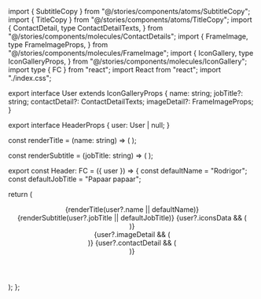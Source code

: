 import { SubtitleCopy } from "@/stories/components/atoms/SubtitleCopy";
import { TitleCopy } from "@/stories/components/atoms/TitleCopy";
import {
  ContactDetail,
  type ContactDetailTexts,
} from "@/stories/components/molecules/ContactDetails";
import {
  FrameImage,
  type FrameImageProps,
} from "@/stories/components/molecules/FrameImage";
import {
  IconGallery,
  type IconGalleryProps,
} from "@/stories/components/molecules/IconGallery";
import type { FC } from "react";
import React from "react";
import "./index.css";

export interface User extends IconGalleryProps {
  name: string;
  jobTitle?: string;
  contactDetail?: ContactDetailTexts;
  imageDetail?: FrameImageProps;
}

export interface HeaderProps {
  user: User | null;
}

const renderTitle = (name: string) => (
  <TitleCopy
    as="h1"
    text={name}
    mods="font-medium text-header leading-none mb-2"
  />
);

const renderSubtitle = (jobTitle: string) => (
  <SubtitleCopy
    subtitle="h2"
    text={jobTitle}
    mods="text-subheader uppercase text-gray-400"
  />
);

export const Header: FC<HeaderProps> = ({ user }) => {
  const defaultName = "Rodrigor";
  const defaultJobTitle = "Papaar papaar";

  return (
    <header className="flex place-content-between lg:mb-16">
      <div className="header__main flex flex-col items-start justify-center basis-2/3 lg:basis-3/4">
        {renderTitle(user?.name || defaultName)}
        <div className="flex flex-col lg:flex-row flex-wrap lg:items-center">
          {renderSubtitle(user?.jobTitle || defaultJobTitle)}
          {user?.iconsData && (
            <div className="header__aux-gallery-details">
              <IconGallery iconsData={user.iconsData} />
            </div>
          )}
        </div>
      </div>
      <div className="header__aux flex items-start justify-end basis-1/3 lg:basis-1/4 lg:items-center">
        {user?.imageDetail && (
          <div className="header__aux-image-details flex items-end justify-end">
            <FrameImage image={user.imageDetail.image} />
          </div>
        )}
        {user?.contactDetail && (
          <div className="header__aux-contact-details items-center justify-center hidden lg:flex">
            <ContactDetail contactDetail={user.contactDetail} />
          </div>
        )}
      </div>
    </header>
  );
};

